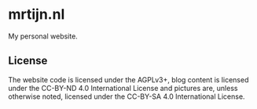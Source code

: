 mrtijn.nl
=========

My personal website.

License
-------

The website code is licensed under the AGPLv3+, blog content is licensed under the
CC-BY-ND 4.0 International License and pictures are, unless otherwise noted, licensed
under the CC-BY-SA 4.0 International License.
